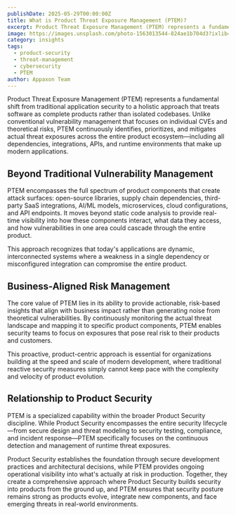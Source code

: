 ```yaml
---
publishDate: 2025-05-29T00:00:00Z
title: What is Product Threat Exposure Management (PTEM)?
excerpt: Product Threat Exposure Management (PTEM) represents a fundamental shift from traditional application security to a holistic approach that treats software as complete products rather than isolated codebases.
image: https://images.unsplash.com/photo-1563013544-824ae1b704d3?ixlib=rb-4.0.3&auto=format&fit=crop&w=1674&q=80
category: insights
tags:
  - product-security
  - threat-management
  - cybersecurity
  - PTEM
author: Appaxon Team
---
```


Product Threat Exposure Management (PTEM) represents a fundamental shift from traditional application security to a holistic approach that treats software as complete products rather than isolated codebases. Unlike conventional vulnerability management that focuses on individual CVEs and theoretical risks, PTEM continuously identifies, prioritizes, and mitigates actual threat exposures across the entire product ecosystem—including all dependencies, integrations, APIs, and runtime environments that make up modern applications.

## Beyond Traditional Vulnerability Management

PTEM encompasses the full spectrum of product components that create attack surfaces: open-source libraries, supply chain dependencies, third-party SaaS integrations, AI/ML models, microservices, cloud configurations, and API endpoints. It moves beyond static code analysis to provide real-time visibility into how these components interact, what data they access, and how vulnerabilities in one area could cascade through the entire product. 

This approach recognizes that today's applications are dynamic, interconnected systems where a weakness in a single dependency or misconfigured integration can compromise the entire product.

## Business-Aligned Risk Management

The core value of PTEM lies in its ability to provide actionable, risk-based insights that align with business impact rather than generating noise from theoretical vulnerabilities. By continuously monitoring the actual threat landscape and mapping it to specific product components, PTEM enables security teams to focus on exposures that pose real risk to their products and customers. 

This proactive, product-centric approach is essential for organizations building at the speed and scale of modern development, where traditional reactive security measures simply cannot keep pace with the complexity and velocity of product evolution.

## Relationship to Product Security

PTEM is a specialized capability within the broader Product Security discipline. While Product Security encompasses the entire security lifecycle—from secure design and threat modeling to security testing, compliance, and incident response—PTEM specifically focuses on the continuous detection and management of runtime threat exposures. 

Product Security establishes the foundation through secure development practices and architectural decisions, while PTEM provides ongoing operational visibility into what's actually at risk in production. Together, they create a comprehensive approach where Product Security builds security into products from the ground up, and PTEM ensures that security posture remains strong as products evolve, integrate new components, and face emerging threats in real-world environments. 